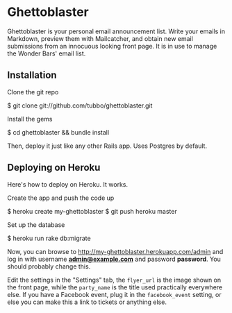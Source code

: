 # Ghettoblaster

Ghettoblaster is your personal email announcement list. Write your emails in Markdown, preview
them with Mailcatcher, and obtain new email submissions from an innocuous looking front page. It
is in use to manage the Wonder Bars' email list.

## Installation

Clone the git repo

  $ git clone git://github.com/tubbo/ghettoblaster.git

Install the gems

  $ cd ghettoblaster && bundle install

Then, deploy it just like any other Rails app. Uses Postgres by default.

## Deploying on Heroku

Here's how to deploy on Heroku. It works.

Create the app and push the code up

  $ heroku create my-ghettoblaster
  $ git push heroku master

Set up the database

  $ heroku run rake db:migrate

Now, you can browse to <http://my-ghettoblaster.herokuapp.com/admin> and log in with
username **admin@example.com** and password **password**. You should probably change this.

Edit the settings in the "Settings" tab, the `flyer_url` is the image shown on the front page,
while the `party_name` is the title used practically everywhere else. If you have a Facebook event,
plug it in the `facebook_event` setting, or else you can make this a link to tickets or anything
else.
